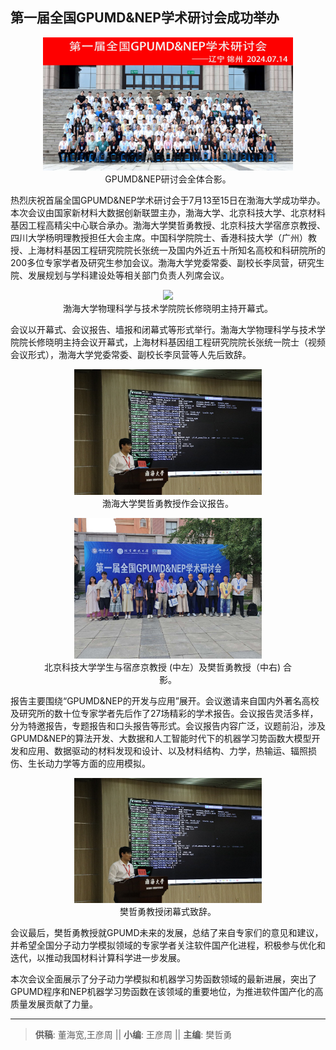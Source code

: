 ## 第一届全国GPUMD&NEP学术研讨会成功举办

<figure>
    <div style="text-align: center;">
    <img src="https://github.com/Yanzhou-Wang/wechat-publicAccount-pict/blob/main/240728_gpumd-newsRelease/group-photo.jpg?raw=true"  width="400">
    <figcaption> GPUMD&NEP研讨会全体合影。 </figcaption>
    </div>
</figure>

热烈庆祝首届全国GPUMD&NEP学术研讨会于7月13至15日在渤海大学成功举办。本次会议由国家新材料大数据创新联盟主办，渤海大学、北京科技大学、北京材料基因工程高精尖中心联合承办。渤海大学樊哲勇教授、北京科技大学宿彦京教授、四川大学杨明理教授担任大会主席。中国科学院院士、香港科技大学（广州）教授、上海材料基因工程研究院院长张统一及国内外近五十所知名高校和科研院所的200多位专家学者及研究生参加会议。渤海大学党委常委、副校长李凤营，研究生院、发展规划与学科建设处等相关部门负责人列席会议。

<figure>
    <div style="text-align: center;">
    <img src="https://github.com/Yanzhou-Wang/wechat-publicAccount-pict/blob/main/240728_gpumd-newsRelease/Xiaoming-starting-workshop.jpg?raw=true"  width="300">
    <figcaption> 渤海大学物理科学与技术学院院长修晓明主持开幕式。 </figcaption>
    </div>
</figure>

会议以开幕式、会议报告、墙报和闭幕式等形式举行。渤海大学物理科学与技术学院院长修晓明主持会议开幕式，上海材料基因组工程研究院院长张统一院士（视频会议形式），渤海大学党委常委、副校长李凤营等人先后致辞。 


<figure>
    <div style="text-align: center;">
    <img src="https://github.com/Yanzhou-Wang/wechat-publicAccount-pict/blob/main/240728_gpumd-newsRelease/zheyong-is-reporting.jpg?raw=true"  width="300">
    <figcaption> 渤海大学樊哲勇教授作会议报告。 </figcaption>
    </div>
</figure>


<figure>
    <div style="text-align: center;">
    <img src="https://github.com/Yanzhou-Wang/wechat-publicAccount-pict/blob/main/240728_gpumd-newsRelease/USTBstudents-Yanjing-Zheyong.jpg?raw=true"  width="300">
    <figcaption> 北京科技大学学生与宿彦京教授 (中左）及樊哲勇教授（中右) 合影。 </figcaption>
    </div>
</figure>


报告主要围绕“GPUMD&NEP的开发与应用”展开。会议邀请来自国内外著名高校及研究所的数十位专家学者先后作了27场精彩的学术报告。会议报告灵活多样，分为特邀报告，专题报告和口头报告等形式。会议报告内容广泛，议题前沿，涉及GPUMD&NEP的算法开发、大数据和人工智能时代下的机器学习势函数大模型开发和应用、数据驱动的材料发现和设计、以及材料结构、力学，热输运、辐照损伤、生长动力学等方面的应用模拟。


<figure>
    <div style="text-align: center;">
    <img src="https://github.com/Yanzhou-Wang/wechat-publicAccount-pict/blob/main/240728_gpumd-newsRelease/zheyong-is-reporting.jpg?raw=true"  width="300">
    <figcaption> 樊哲勇教授闭幕式致辞。 </figcaption>
    </div>
</figure>

会议最后，樊哲勇教授就GPUMD未来的发展，总结了来自专家们的意见和建议，并希望全国分子动力学模拟领域的专家学者关注软件国产化进程，积极参与优化和迭代，以推动我国材料计算科学进一步发展。 

本次会议全面展示了分子动力学模拟和机器学习势函数领域的最新进展，突出了GPUMD程序和NEP机器学习势函数在该领域的重要地位，为推进软件国产化的高质量发展贡献了力量。

---
> **供稿**: 董海宽,王彦周 || **小编**: 王彦周 || **主编**: 樊哲勇

